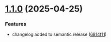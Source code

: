 # [1.1.0](https://github.com/MicroTodoSuite/microservice-app-ops/compare/v1.0.0...v1.1.0) (2025-04-25)


### Features

* changelog added to semantic release ([6814f11](https://github.com/MicroTodoSuite/microservice-app-ops/commit/6814f11ee542277c4695c4c62d737a41ac733c66))
